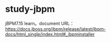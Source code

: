 # study-jbpm

jBPM7.15 learn。document URL：https://docs.jboss.org/jbpm/release/latest/jbpm-docs/html_single/index.html#_jbpminstaller
